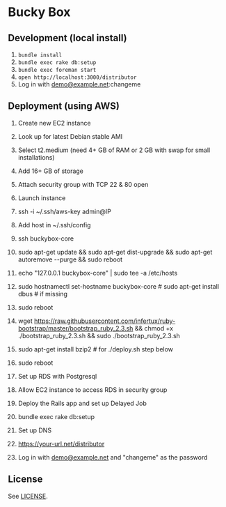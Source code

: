 # Bucky Box

## Development (local install)

1. `bundle install`
1. `bundle exec rake db:setup`
1. `bundle exec foreman start`
1. `open http://localhost:3000/distributor`
1. Log in with demo@example.net:changeme

## Deployment (using AWS)

1. Create new EC2 instance
1. Look up for latest Debian stable AMI
1. Select t2.medium (need 4+ GB of RAM or 2 GB with swap for small installations)
1. Add 16+ GB of storage
1. Attach security group with TCP 22 & 80 open
1. Launch instance

1. ssh -i ~/.ssh/aws-key admin@IP
1. Add host in ~/.ssh/config
1. ssh buckybox-core
1. sudo apt-get update && sudo apt-get dist-upgrade && sudo apt-get autoremove --purge && sudo reboot
1. echo "127.0.0.1      buckybox-core" | sudo tee -a /etc/hosts
1. sudo hostnamectl set-hostname buckybox-core # sudo apt-get install dbus # if missing
1. sudo reboot
1. wget https://raw.githubusercontent.com/infertux/ruby-bootstrap/master/bootstrap_ruby_2.3.sh && chmod +x ./bootstrap_ruby_2.3.sh && sudo ./bootstrap_ruby_2.3.sh
1. sudo apt-get install bzip2 # for ./deploy.sh step below
1. sudo reboot

1. Set up RDS with Postgresql
1. Allow EC2 instance to access RDS in security group
1. Deploy the Rails app and set up Delayed Job
1. bundle exec rake db:setup

1. Set up DNS
1. https://your-url.net/distributor
1. Log in with demo@example.net and "changeme" as the password

## License

See [LICENSE](LICENSE).
